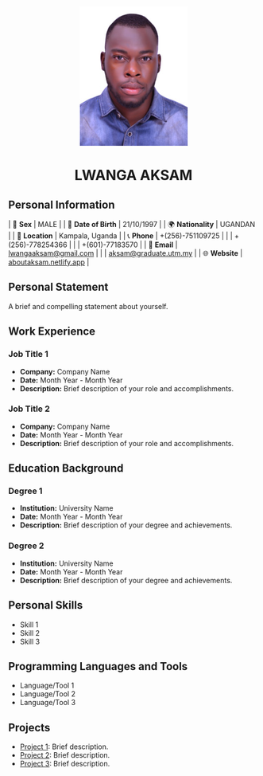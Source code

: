 <p align="center">
  <img src="passport_id.jpg" alt="Profile Avatar">
</p>

<h1 align="center" style="color🍏">LWANGA AKSAM</h1>

## Personal Information

| 💼 **Sex**           | MALE                      |
| 🎂 **Date of Birth**  | 21/10/1997                |
| 🌍 **Nationality**    | UGANDAN                   |
| 📍 **Location**       | Kampala, Uganda           |
| 📞 **Phone**          | +(256)-751109725           |
|                      | +(256)-778254366           |
|                      | +(601)-77183570            |
| 📧 **Email**          | lwangaaksam@gmail.com     |
|                      | aksam@graduate.utm.my     |
| 🌐 **Website**        | [aboutaksam.netlify.app](https://aboutaksam.netlify.app) |

## Personal Statement

A brief and compelling statement about yourself.

## Work Experience

### Job Title 1

- **Company:** Company Name
- **Date:** Month Year - Month Year
- **Description:** Brief description of your role and accomplishments.

### Job Title 2

- **Company:** Company Name
- **Date:** Month Year - Month Year
- **Description:** Brief description of your role and accomplishments.

## Education Background

### Degree 1

- **Institution:** University Name
- **Date:** Month Year - Month Year
- **Description:** Brief description of your degree and achievements.

### Degree 2

- **Institution:** University Name
- **Date:** Month Year - Month Year
- **Description:** Brief description of your degree and achievements.

## Personal Skills

- Skill 1
- Skill 2
- Skill 3

## Programming Languages and Tools

- Language/Tool 1
- Language/Tool 2
- Language/Tool 3

## Projects

- [Project 1](project1.md): Brief description.
- [Project 2](project2.md): Brief description.
- [Project 3](project3.md): Brief description.
